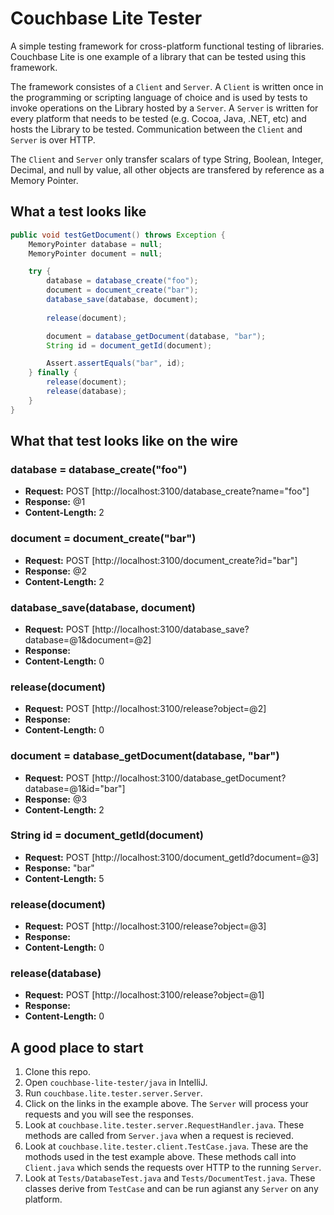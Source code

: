 # Couchbase Lite Tester

A simple testing framework for cross-platform functional testing of libraries. Couchbase Lite is one example of a library that can be tested using this framework.

The framework consistes of a `Client` and `Server`. A `Client` is written once in the programming or scripting language of choice and is used by tests to invoke operations on the Library hosted by a `Server`. A `Server` is written for every platform that needs to be tested (e.g. Cocoa, Java, .NET, etc) and hosts the Library to be tested. Communication between the `Client` and `Server` is over HTTP.

The `Client` and `Server` only transfer scalars of type String, Boolean, Integer, Decimal, and null by value, all other objects are transfered by reference as a Memory Pointer.

## What a test looks like

```java
public void testGetDocument() throws Exception {
    MemoryPointer database = null;
    MemoryPointer document = null;

    try {
        database = database_create("foo");
        document = document_create("bar");
        database_save(database, document);
            
        release(document);

        document = database_getDocument(database, "bar");
        String id = document_getId(document);

        Assert.assertEquals("bar", id);
    } finally {
        release(document);
        release(database);
    }
}
```

## What that test looks like on the wire

### database = database_create("foo")
* **Request:**  POST [http://localhost:3100/database_create?name="foo"]
* **Response:** @1
* **Content-Length:** 2

### document = document_create("bar")
* **Request:**  POST [http://localhost:3100/document_create?id="bar"]
* **Response:** @2
* **Content-Length:** 2

### database_save(database, document)
* **Request:**  POST [http://localhost:3100/database_save?database=@1&document=@2]
* **Response:** 
* **Content-Length:** 0

### release(document)
* **Request:**  POST [http://localhost:3100/release?object=@2]
* **Response:** 
* **Content-Length:** 0

### document = database_getDocument(database, "bar")
* **Request:**  POST [http://localhost:3100/database_getDocument?database=@1&id="bar"]
* **Response:** @3
* **Content-Length:** 2

### String id = document_getId(document)
* **Request:**  POST [http://localhost:3100/document_getId?document=@3]
* **Response:** "bar"
* **Content-Length:** 5

### release(document)
* **Request:**  POST [http://localhost:3100/release?object=@3]
* **Response:** 
* **Content-Length:** 0

### release(database)
* **Request:**  POST [http://localhost:3100/release?object=@1]
* **Response:** 
* **Content-Length:** 0

## A good place to start
1. Clone this repo.
2. Open `couchbase-lite-tester/java` in IntelliJ.
3. Run `couchbase.lite.tester.server.Server`.
4. Click on the links in the example above. The `Server` will process your requests and you will see the responses.
5. Look at `couchbase.lite.tester.server.RequestHandler.java`. These methods are called from `Server.java` when a request is recieved.
6. Look at `couchbase.lite.tester.client.TestCase.java`. These are the mothods used in the test example above. These methods call into `Client.java` which sends the requests over HTTP to the running `Server`.
7. Look at `Tests/DatabaseTest.java` and `Tests/DocumentTest.java`. These classes derive from `TestCase` and can be run agianst any `Server` on any platform.
